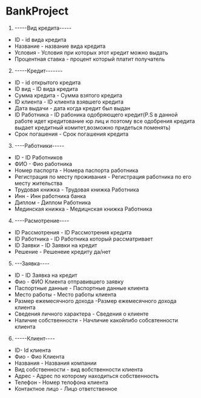 # BankProject
1. -----Вид кредита-----
+ ID - id вида кредита
+ Название - название вида кредита
+ Условия - Условия при которых этот кредит можно выдать
+ Процентная ставка - процент который платит получатель 
2. -----Кредит-------
+ ID - id открытого кредита 
+ ID вид - ID вида кредита
+ Сумма кредита - Сумма взятого кредита 
+ ID клиента - ID клиента взявшего кредита
+ Дата выдачи - дата когда кредит был выдан
+ ID Работника - ID рабоника одобряющего кредит(P.S в данной работе идет кредитование юр лиц и поэтому все одобрения кредита выдает кредитный комитет,возможно придеться поменять)
+ Срок погашения - Срок погашения кредита 
3. ----Работники-----
+ ID - ID Работников 
+ ФИО - Фио работника 
+ Номер паспорта - Номера паспорта работника
+ Регистрация по месту проживания - Регистрация работника по его месту жительства 
+ Трудовая книжка - Трудовая книжка Работника 
+ Инн - Инн работника банка 
+ Диплом - Диплом Работника 
+ Мединская книжка - Медицнская книжка Работника 
4. ----Расмотрение----
+ ID Рассмотрения - ID Рассмотрения кредита
+ ID Работника - ID Работника который рассматривает
+ ID Заявки - ID Заявки на кредит 
+ Решение - Решенеие кредиту да/нет
5. ---Заявка----
+ ID - ID Заявка на кредит
+ Фио - ФИО Клиента отправившего заявку
+ Паспортные данные - Паспортные данные клиента 
+ Место работы - Место работы клиента
+ Размер ежемесячного дохода -Размер ежемесячного дохода клиента
+ Сведения личного характера - Сведения о клиенте 
+ Наличие собственности - Начличие какойлибо собсвтенности клиента 
6. -----Клиент----
+ ID- Id клиента 
+ Фио - Фио Клиента 
+ Названия - Названия компании
+ Вид собственности - вид вобственности клиента
+ Адрес - Адрес по которому находиться собственность
+ Телефон - Номер телофона клиента
+ Контактное лицо - Лицо ответственное 

